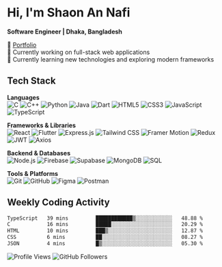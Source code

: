 # Hi, I'm Shaon An Nafi

**Software Engineer | Dhaka, Bangladesh**

🔗 [Portfolio](https://github.com/Nafisarkar) <br>
🔭 Currently working on full-stack web applications  
🌱 Currently learning new technologies and exploring modern frameworks

## Tech Stack

**Languages**  
![C](https://img.shields.io/badge/-C-A8B9CC?style=flat&logo=c&logoColor=black)
![C++](https://img.shields.io/badge/-C++-00599C?style=flat&logo=cplusplus&logoColor=white)
![Python](https://img.shields.io/badge/-Python-3776AB?style=flat&logo=python&logoColor=white)
![Java](https://img.shields.io/badge/-Java-007396?style=flat&logo=openjdk&logoColor=white)
![Dart](https://img.shields.io/badge/-Dart-0175C2?style=flat&logo=dart&logoColor=white)
![HTML5](https://img.shields.io/badge/-HTML5-E34F26?style=flat&logo=html5&logoColor=white)
![CSS3](https://img.shields.io/badge/-CSS3-1572B6?style=flat&logo=css3&logoColor=white)
![JavaScript](https://img.shields.io/badge/-JavaScript-F7DF1E?style=flat&logo=javascript&logoColor=black)
![TypeScript](https://img.shields.io/badge/-TypeScript-3178C6?style=flat&logo=typescript&logoColor=white)

**Frameworks & Libraries**  
![React](https://img.shields.io/badge/-React-61DAFB?style=flat&logo=react&logoColor=black)
![Flutter](https://img.shields.io/badge/-Flutter-02569B?style=flat&logo=flutter&logoColor=white)
![Express.js](https://img.shields.io/badge/-Express.js-000000?style=flat&logo=express&logoColor=white)
![Tailwind CSS](https://img.shields.io/badge/-Tailwind_CSS-38B2AC?style=flat&logo=tailwind-css&logoColor=white)
![Framer Motion](https://img.shields.io/badge/-Framer_Motion-0055FF?style=flat&logo=framer&logoColor=white)
![Redux](https://img.shields.io/badge/-Redux-764ABC?style=flat&logo=redux&logoColor=white)
![JWT](https://img.shields.io/badge/-JWT-000000?style=flat&logo=jsonwebtokens&logoColor=white)
![Axios](https://img.shields.io/badge/-Axios-5A29E4?style=flat&logo=axios&logoColor=white)

**Backend & Databases**  
![Node.js](https://img.shields.io/badge/-Node.js-339933?style=flat&logo=node.js&logoColor=white)
![Firebase](https://img.shields.io/badge/-Firebase-FFCA28?style=flat&logo=firebase&logoColor=black)
![Supabase](https://img.shields.io/badge/-Supabase-3ECF8E?style=flat&logo=supabase&logoColor=white)
![MongoDB](https://img.shields.io/badge/-MongoDB-47A248?style=flat&logo=mongodb&logoColor=white)
![SQL](https://img.shields.io/badge/-SQL-4479A1?style=flat&logo=mysql&logoColor=white)

**Tools & Platforms**  
![Git](https://img.shields.io/badge/-Git-F05032?style=flat&logo=git&logoColor=white)
![GitHub](https://img.shields.io/badge/-GitHub-181717?style=flat&logo=github&logoColor=white)
![Figma](https://img.shields.io/badge/-Figma-F24E1E?style=flat&logo=figma&logoColor=white)
![Postman](https://img.shields.io/badge/-Postman-FF6C37?style=flat&logo=postman&logoColor=white)

<!-- ## GitHub Stats

![Nafis's GitHub stats](https://github-readme-stats.vercel.app/api?username=Nafisarkar&show_icons=true&theme=dracula&hide_border=true) -->

## Weekly Coding Activity

<!--START_SECTION:waka-->

```txt
TypeScript   39 mins         ████████████▒░░░░░░░░░░░░   48.88 %
C            16 mins         █████░░░░░░░░░░░░░░░░░░░░   20.29 %
HTML         10 mins         ███▒░░░░░░░░░░░░░░░░░░░░░   12.87 %
CSS          6 mins          ██░░░░░░░░░░░░░░░░░░░░░░░   08.27 %
JSON         4 mins          █▒░░░░░░░░░░░░░░░░░░░░░░░   05.30 %
```

<!--END_SECTION:waka-->
<div align="left">
  <img src="https://komarev.com/ghpvc/?username=Nafisarkar&color=blueviolet&style=for-the-badge&label=PROFILE+VIEWS" alt="Profile Views" />
  <img src="https://img.shields.io/github/followers/Nafisarkar?label=FOLLOWERS&style=for-the-badge&color=orange" alt="GitHub Followers" />
</div>
